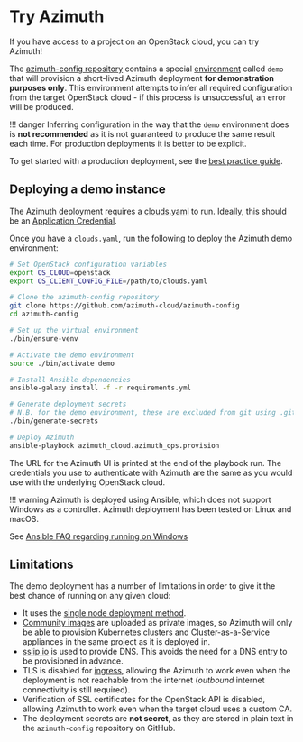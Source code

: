 # Try Azimuth

If you have access to a project on an OpenStack cloud, you can try Azimuth!

The [azimuth-config repository](https://github.com/azimuth-cloud/azimuth-config)
contains a special [environment](./environments.md) called `demo` that will
provision a short-lived Azimuth deployment **for demonstration purposes
only**. This environment attempts to infer all required configuration from
the target OpenStack cloud - if this process is unsuccessful, an error will
be produced.

<!-- prettier-ignore-start -->
!!! danger
    Inferring configuration in the way that the `demo` environment does is **not recommended** as it is not guaranteed to produce the same result each time. For production deployments it is better to be explicit.
<!-- prettier-ignore-end -->

To get started with a production deployment, see the [best practice guide](./best-practice.md).

## Deploying a demo instance

The Azimuth deployment requires a
[clouds.yaml](https://docs.openstack.org/python-openstackclient/latest/configuration/index.html#clouds-yaml)
to run. Ideally, this should be an
[Application Credential](https://docs.openstack.org/keystone/latest/user/application_credentials.html).

Once you have a `clouds.yaml`, run the following to deploy the Azimuth demo
environment:

```sh
# Set OpenStack configuration variables
export OS_CLOUD=openstack
export OS_CLIENT_CONFIG_FILE=/path/to/clouds.yaml

# Clone the azimuth-config repository
git clone https://github.com/azimuth-cloud/azimuth-config
cd azimuth-config

# Set up the virtual environment
./bin/ensure-venv

# Activate the demo environment
source ./bin/activate demo

# Install Ansible dependencies
ansible-galaxy install -f -r requirements.yml

# Generate deployment secrets
# N.B. for the demo environment, these are excluded from git using .gitignore
./bin/generate-secrets

# Deploy Azimuth
ansible-playbook azimuth_cloud.azimuth_ops.provision
```

The URL for the Azimuth UI is printed at the end of the playbook run. The
credentials you use to authenticate with Azimuth are the same as you would
use with the underlying OpenStack cloud.

<!-- prettier-ignore-start -->
!!! warning
    Azimuth is deployed using Ansible, which does not support Windows as a controller.
    Azimuth deployment has been tested on Linux and macOS.
<!-- prettier-ignore-end -->

See [Ansible FAQ regarding running on Windows](https://docs.ansible.com/ansible/2.5/user_guide/windows_faq.html#can-ansible-run-on-windows)

## Limitations

The demo deployment has a number of limitations in order to give it the best
chance of running on any given cloud:

- It uses the
  [single node deployment method](./configuration/02-deployment-method.md#single-node).
- [Community images](./configuration/09-community-images.md) are uploaded
  as private images, so Azimuth will only be able to provision Kubernetes
  clusters and Cluster-as-a-Service appliances in the same project as it
  is deployed in.
- [sslip.io](https://sslip.io) is used to provide DNS. This avoids the need
  for a DNS entry to be provisioned in advance.
- TLS is disabled for [ingress](./configuration/06-ingress.md), allowing the
  Azimuth to work even when the deployment is not reachable from the
  internet (_outbound_ internet connectivity is still required).
- Verification of SSL certificates for the OpenStack API is disabled,
  allowing Azimuth to work even when the target cloud uses a custom CA.
- The deployment secrets are **not secret**, as they are stored in plain
  text in the `azimuth-config` repository on GitHub.
